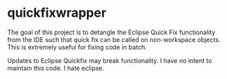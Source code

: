 # quickfixwrapper

The goal of this project is to detangle the Eclipse Quick Fix functionality from the IDE such that quick fix can be called on non-workspace objects. This is extremely useful for fixing code in batch. 

Updates to Eclipse Quickfix may break functionality. I have no intent to maintain this code. I hate eclipse. 
